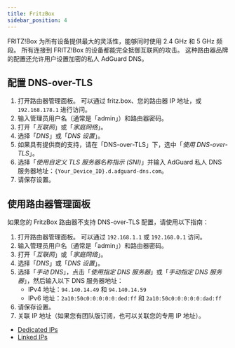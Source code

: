 ```yaml
---
title: FritzBox
sidebar_position: 4
---
```


FRITZ!Box 为所有设备提供最大的灵活性，能够同时使用 2.4 GHz 和 5 GHz 频段。 所有连接到 FRITZ!Box 的设备都能完全抵御互联网的攻击。 这种路由器品牌的配置还允许用户设置加密的私人 AdGuard DNS。

## 配置 DNS-over-TLS

1. 打开路由器管理面板。 可以通过 fritz.box、您的路由器 IP 地址，或 `192.168.178.1` 进行访问。
2. 输入管理员用户名（通常是「admin」）和路由器密码。
3. 打开「_互联网_」或「_家庭网络_」。
4. 选择「_DNS_」或「_DNS 设置_」。
5. 如果具有提供商的支持，请在「DNS-over-TLS」下，选中「_使用 DNS-over-TLS_」。
6. 选择「_使用自定义 TLS 服务器名称指示 (SNI)_」并输入 AdGuard 私人 DNS 服务器地址：`{Your_Device_ID}.d.adguard-dns.com`。
7. 请保存设置。

## 使用路由器管理面板

如果您的 FritzBox 路由器不支持 DNS-over-TLS 配置，请使用以下指南：

1. 打开路由器管理面板。 可以通过 `192.168.1.1` 或 `192.168.0.1` 访问。
2. 输入管理员用户名（通常是「admin」）和路由器密码。
3. 打开「_互联网_」或「_家庭网络_」。
4. 选择「_DNS_」或「_DNS 设置_」。
5. 选择「_手动 DNS_」，点击「_使用指定 DNS 服务器_」或「_手动指定 DNS 服务器_」，然后输入以下 DNS 服务器地址：
    - IPv4 地址：`94.140.14.49` 和 `94.140.14.59`
    - IPv6 地址：`2a10:50c0:0:0:0:0:ded:ff` 和 `2a10:50c0:0:0:0:0:dad:ff`
6. 请保存设置。
7. 关联 IP 地址（如果您有团队版订阅，也可以关联您的专用 IP 地址）。

 - [Dedicated IPs](/private-dns/connect-devices/other-options/dedicated-ip.md)
 - [Linked IPs](/private-dns/connect-devices/other-options/linked-ip.md)
